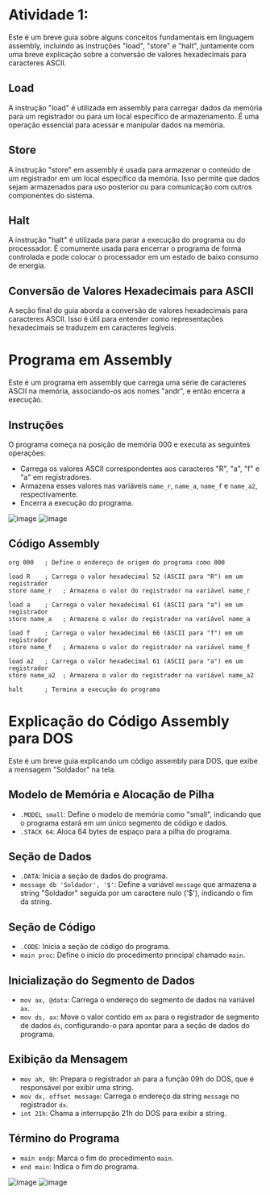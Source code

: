 # Atividade 1:

Este é um breve guia sobre alguns conceitos fundamentais em linguagem assembly, incluindo as instruções "load", "store" e "halt", juntamente com uma breve explicação sobre a conversão de valores hexadecimais para caracteres ASCII.

## Load

A instrução "load" é utilizada em assembly para carregar dados da memória para um registrador ou para um local específico de armazenamento. É uma operação essencial para acessar e manipular dados na memória.

## Store

A instrução "store" em assembly é usada para armazenar o conteúdo de um registrador em um local específico da memória. Isso permite que dados sejam armazenados para uso posterior ou para comunicação com outros componentes do sistema.

## Halt

A instrução "halt" é utilizada para parar a execução do programa ou do processador. É comumente usada para encerrar o programa de forma controlada e pode colocar o processador em um estado de baixo consumo de energia.

## Conversão de Valores Hexadecimais para ASCII

A seção final do guia aborda a conversão de valores hexadecimais para caracteres ASCII. Isso é útil para entender como representações hexadecimais se traduzem em caracteres legíveis.
# Programa em Assembly

Este é um programa em assembly que carrega uma série de caracteres ASCII na memória, associando-os aos nomes "andr", e então encerra a execução.

## Instruções

O programa começa na posição de memória 000 e executa as seguintes operações:

- Carrega os valores ASCII correspondentes aos caracteres "R", "a", "f" e "a" em registradores.
- Armazena esses valores nas variáveis `name_r`, `name_a`, `name_f` e `name_a2`, respectivamente.
- Encerra a execução do programa.

![image](https://github.com/andrevinicus/Assembly/assets/102330781/e7c47fcb-1301-4630-8058-c214f1a02ec4)
![image](https://github.com/andrevinicus/Assembly/assets/102330781/a916616c-2fbb-4e69-b867-1f9dff555a61)

## Código Assembly

```assembly
org 000   ; Define o endereço de origem do programa como 000

load R    ; Carrega o valor hexadecimal 52 (ASCII para "R") em um registrador
store name_r   ; Armazena o valor do registrador na variável name_r

load a    ; Carrega o valor hexadecimal 61 (ASCII para "a") em um registrador
store name_a   ; Armazena o valor do registrador na variável name_a

load f    ; Carrega o valor hexadecimal 66 (ASCII para "f") em um registrador
store name_f   ; Armazena o valor do registrador na variável name_f

load a2   ; Carrega o valor hexadecimal 61 (ASCII para "a") em um registrador
store name_a2  ; Armazena o valor do registrador na variável name_a2

halt      ; Termina a execução do programa
```
# Explicação do Código Assembly para DOS

Este é um breve guia explicando um código assembly para DOS, que exibe a mensagem "Soldador" na tela.

## Modelo de Memória e Alocação de Pilha

- `.MODEL small`: Define o modelo de memória como "small", indicando que o programa estará em um único segmento de código e dados.
- `.STACK 64`: Aloca 64 bytes de espaço para a pilha do programa.

## Seção de Dados

- `.DATA`: Inicia a seção de dados do programa.
- `message db 'Soldador', '$'`: Define a variável `message` que armazena a string "Soldador" seguida por um caractere nulo ('$'), indicando o fim da string.

## Seção de Código

- `.CODE`: Inicia a seção de código do programa.
- `main proc`: Define o início do procedimento principal chamado `main`.

## Inicialização do Segmento de Dados

- `mov ax, @data`: Carrega o endereço do segmento de dados na variável `ax`.
- `mov ds, ax`: Move o valor contido em `ax` para o registrador de segmento de dados `ds`, configurando-o para apontar para a seção de dados do programa.

## Exibição da Mensagem

- `mov ah, 9h`: Prepara o registrador `ah` para a função 09h do DOS, que é responsável por exibir uma string.
- `mov dx, offset message`: Carrega o endereço da string `message` no registrador `dx`.
- `int 21h`: Chama a interrupção 21h do DOS para exibir a string.

## Término do Programa

- `main endp`: Marca o fim do procedimento `main`.
- `end main`: Indica o fim do programa.


![image](https://github.com/andrevinicus/Assembly/assets/102330781/bedb2bc8-ce3b-4a84-a411-5fc4e56e142c)
![image](https://github.com/andrevinicus/Assembly/assets/102330781/056af8ae-2a5a-4340-9790-016f78c5a862)





